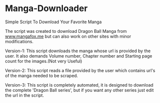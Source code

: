 # Manga-Downloader
Simple Script To Download Your Favorite Manga

The script was created to download Dragon Ball Manga from www.mangafox.me but can also work on other sites with minor modifications.

Version-1:
  This script downloads the manga whose url is provided by the user.
  It also demands Volume number, Chapter number and Starting page count for the images.(Not very Useful)
  
Version-2:
  This script reads a file provided by the user which contains url's of the manga needed to be scraped.
  
Version-3:
  This script is completely automated, it is designed to download the complete 'Dragon Ball series', but if you want any other series just edit the url in the script.
